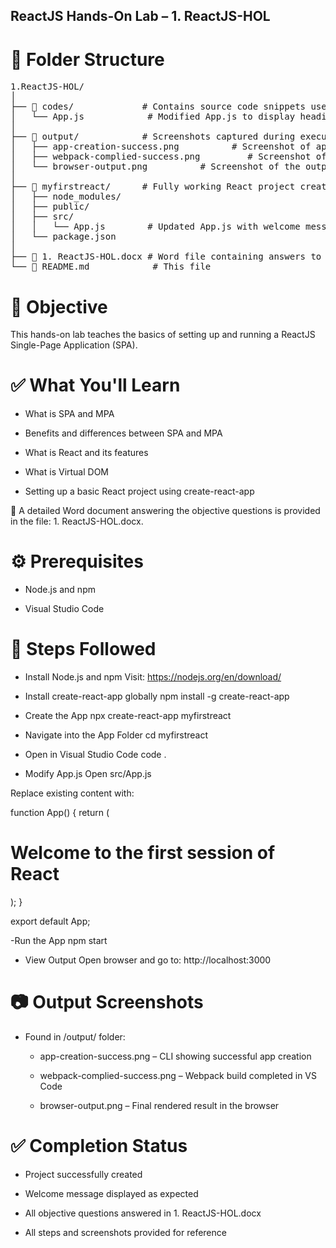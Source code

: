 ## ReactJS Hands-On Lab – 1. ReactJS-HOL

# 📁 Folder Structure

<pre>1.ReactJS-HOL/
│
├── 📂 codes/             # Contains source code snippets used in each exercise
│   └── App.js            # Modified App.js to display heading as instructed
│
├── 📂 output/            # Screenshots captured during execution
│   ├── app-creation-success.png          # Screenshot of app creation in CMD
│   ├── webpack-complied-success.png         # Screenshot of Webpack build success in VS Code
│   └── browser-output.png          # Screenshot of the output in browser
│
├── 📂 myfirstreact/      # Fully working React project created during lab
│   ├── node_modules/
│   ├── public/
│   ├── src/
│   │   └── App.js        # Updated App.js with welcome message
│   └── package.json
│
├── 📄 1. ReactJS-HOL.docx # Word file containing answers to objective questions
└── 📄 README.md            # This file</pre>

# 📌 Objective
This hands-on lab teaches the basics of setting up and running a ReactJS Single-Page Application (SPA).

# ✅ What You'll Learn
- What is SPA and MPA

- Benefits and differences between SPA and MPA

- What is React and its features

- What is Virtual DOM

- Setting up a basic React project using create-react-app

📝 A detailed Word document answering the objective questions is provided in the file: 1. ReactJS-HOL.docx.

# ⚙️ Prerequisites
- Node.js and npm

- Visual Studio Code

# 🚀 Steps Followed
- Install Node.js and npm
Visit: https://nodejs.org/en/download/

- Install create-react-app globally
npm install -g create-react-app

- Create the App
npx create-react-app myfirstreact

- Navigate into the App Folder
cd myfirstreact

- Open in Visual Studio Code
code .

- Modify App.js
Open src/App.js

Replace existing content with:

function App() {
  return (
    <div className="App">
      <h1>Welcome to the first session of React</h1>
    </div>
  );
}

export default App;

-Run the App
npm start

- View Output
Open browser and go to: http://localhost:3000

# 📷 Output Screenshots
- Found in /output/ folder:

    - app-creation-success.png – CLI showing successful app creation

    - webpack-complied-success.png – Webpack build completed in VS Code

    - browser-output.png – Final rendered result in the browser

# ✅ Completion Status
- Project successfully created

- Welcome message displayed as expected

- All objective questions answered in 1. ReactJS-HOL.docx

- All steps and screenshots provided for reference

